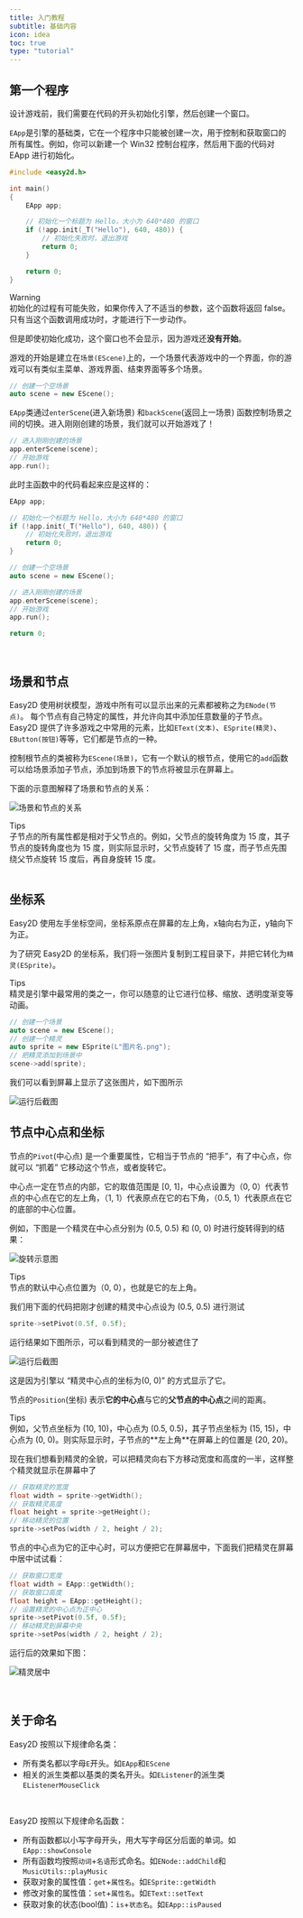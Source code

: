 ```yaml
---
title: 入门教程
subtitle: 基础内容
icon: idea
toc: true
type: "tutorial"
---
```


## 第一个程序

设计游戏前，我们需要在代码的开头初始化引擎，然后创建一个窗口。

`EApp`是引擎的基础类，它在一个程序中只能被创建一次，用于控制和获取窗口的所有属性。例如，你可以新建一个 Win32 控制台程序，然后用下面的代码对 EApp 进行初始化。

```cpp
#include <easy2d.h>

int main()
{
	EApp app;

	// 初始化一个标题为 Hello，大小为 640*480 的窗口
	if (!app.init(_T("Hello"), 640, 480)) {
		// 初始化失败时，退出游戏
		return 0;
	}

	return 0;
}
```
<div class="ui warning message"><div class="header">Warning </div>
初始化的过程有可能失败，如果你传入了不适当的参数，这个函数将返回 false。
只有当这个函数调用成功时，才能进行下一步动作。
</div>

但是即使初始化成功，这个窗口也不会显示，因为游戏还**没有开始**。

游戏的开始是建立在`场景(EScene)`上的，一个场景代表游戏中的一个界面，你的游戏可以有类似主菜单、游戏界面、结束界面等多个场景。

```cpp
// 创建一个空场景
auto scene = new EScene();
```

`EApp`类通过`enterScene`(进入新场景) 和`backScene`(返回上一场景) 函数控制场景之间的切换。进入刚刚创建的场景，我们就可以开始游戏了！

```cpp
// 进入刚刚创建的场景
app.enterScene(scene);
// 开始游戏
app.run();
```

此时主函数中的代码看起来应是这样的：

```cpp
EApp app;

// 初始化一个标题为 Hello，大小为 640*480 的窗口
if (!app.init(_T("Hello"), 640, 480)) {
	// 初始化失败时，退出游戏
	return 0;
}

// 创建一个空场景
auto scene = new EScene();

// 进入刚刚创建的场景
app.enterScene(scene);
// 开始游戏
app.run();

return 0;
```

<br/>

## 场景和节点

Easy2D 使用树状模型，游戏中所有可以显示出来的元素都被称之为`ENode(节点)`。
每个节点有自己特定的属性，并允许向其中添加任意数量的子节点。Easy2D 提供了许多游戏之中常用的元素，比如`EText(文本)`、`ESprite(精灵)`、`EButton(按钮)`等等，它们都是节点的一种。

控制根节点的类被称为`EScene(场景)`，它有一个默认的根节点，使用它的`add`函数可以给场景添加子节点，添加到场景下的节点将被显示在屏幕上。

下面的示意图解释了场景和节点的关系：

![场景和节点的关系](/assets/images/tutorial/scene.png)

<div class="ui info message"><div class="header">Tips </div>
子节点的所有属性都是相对于父节点的。例如，父节点的旋转角度为 15 度，其子节点的旋转角度也为 15 度，则实际显示时，父节点旋转了 15 度，而子节点先围绕父节点旋转 15 度后，再自身旋转 15 度。
</div>

<br/>

## 坐标系

Easy2D 使用左手坐标空间，坐标系原点在屏幕的左上角，x轴向右为正，y轴向下为正。

为了研究 Easy2D 的坐标系，我们将一张图片复制到工程目录下，并把它转化为`精灵(ESprite)`。

<div class="ui info message"><div class="header">Tips </div>
精灵是引擎中最常用的类之一，你可以随意的让它进行位移、缩放、透明度渐变等动画。
</div>

```cpp
// 创建一个场景
auto scene = new EScene();
// 创建一个精灵
auto sprite = new ESprite(L"图片名.png");
// 把精灵添加到场景中
scene->add(sprite);
```

我们可以看到屏幕上显示了这张图片，如下图所示

![运行后截图](/assets/images/tutorial/pivot3.png)

## 节点中心点和坐标

节点的`Pivot`(中心点) 是一个重要属性，它相当于节点的 “把手”，有了中心点，你就可以 “抓着” 它移动这个节点，或者旋转它。

中心点一定在节点的内部，它的取值范围是 [0, 1]，中心点设置为（0, 0）代表节点的中心点在它的左上角，（1, 1）代表原点在它的右下角，（0.5, 1）代表原点在它的底部的中心位置。

例如，下图是一个精灵在中心点分别为 (0.5, 0.5) 和 (0, 0) 时进行旋转得到的结果：

![旋转示意图](/assets/images/tutorial/pivot2.png)

<div class="ui info message"><div class="header">Tips </div>
节点的默认中心点位置为（0, 0），也就是它的左上角。
</div>

我们用下面的代码把刚才创建的精灵中心点设为 (0.5, 0.5) 进行测试

```cpp
sprite->setPivot(0.5f, 0.5f);
```

运行结果如下图所示，可以看到精灵的一部分被遮住了

![运行后截图](/assets/images/tutorial/pivot1.png)

这是因为引擎以 “精灵中心点的坐标为(0, 0)” 的方式显示了它。

节点的`Position`(坐标) 表示**它的中心点**与它的**父节点的中心点**之间的距离。

<div class="ui info message"><div class="header">Tips </div>
例如，父节点坐标为 (10, 10)，中心点为 (0.5, 0.5)，其子节点坐标为 (15, 15)，中心点为 (0, 0)。则实际显示时，子节点的**左上角**在屏幕上的位置是 (20, 20)。
</div>

现在我们想看到精灵的全貌，可以把精灵向右下方移动宽度和高度的一半，这样整个精灵就显示在屏幕中了

```cpp
// 获取精灵的宽度
float width = sprite->getWidth();
// 获取精灵高度
float height = sprite->getHeight();
// 移动精灵的位置
sprite->setPos(width / 2, height / 2);
```

节点的中心点为它的正中心时，可以方便把它在屏幕居中，下面我们把精灵在屏幕中居中试试看：

```cpp
// 获取窗口宽度
float width = EApp::getWidth();
// 获取窗口高度
float height = EApp::getHeight();
// 设置精灵的中心点为正中心
sprite->setPivot(0.5f, 0.5f);
// 移动精灵到屏幕中央
sprite->setPos(width / 2, height / 2);
```

运行后的效果如下图：

![精灵居中](/assets/images/tutorial/pivot4.png)

<br/>

## 关于命名

Easy2D 按照以下规律命名类：

- 所有类名都以字母`E`开头。如`EApp`和`EScene`
- 相关的派生类都以基类的类名开头。如`EListener`的派生类`EListenerMouseClick`

<br/>

Easy2D 按照以下规律命名函数：

- 所有函数都以小写字母开头，用大写字母区分后面的单词。如`EApp::showConsole`
- 所有函数均按照`动词`+`名语`形式命名。如`ENode::addChild`和`MusicUtils::playMusic`
- 获取对象的属性值：`get`+`属性名`。如`ESprite::getWidth`
- 修改对象的属性值：`set`+`属性名`。如`EText::setText`
- 获取对象的状态(bool值)：`is`+`状态名`。如`EApp::isPaused`

<br/>
